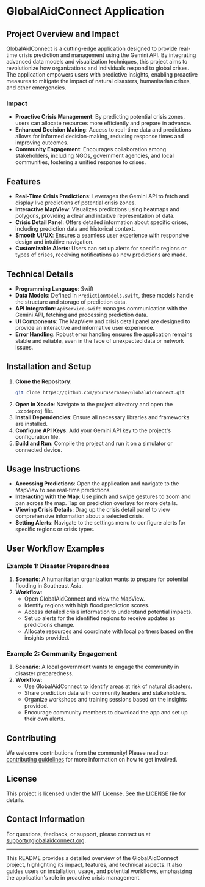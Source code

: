 # GlobalAidConnect Application

## Project Overview and Impact

GlobalAidConnect is a cutting-edge application designed to provide real-time crisis prediction and management using the Gemini API. By integrating advanced data models and visualization techniques, this project aims to revolutionize how organizations and individuals respond to global crises. The application empowers users with predictive insights, enabling proactive measures to mitigate the impact of natural disasters, humanitarian crises, and other emergencies.

### Impact

- **Proactive Crisis Management**: By predicting potential crisis zones, users can allocate resources more efficiently and prepare in advance.
- **Enhanced Decision Making**: Access to real-time data and predictions allows for informed decision-making, reducing response times and improving outcomes.
- **Community Engagement**: Encourages collaboration among stakeholders, including NGOs, government agencies, and local communities, fostering a unified response to crises.

## Features

- **Real-Time Crisis Predictions**: Leverages the Gemini API to fetch and display live predictions of potential crisis zones.
- **Interactive MapView**: Visualizes predictions using heatmaps and polygons, providing a clear and intuitive representation of data.
- **Crisis Detail Panel**: Offers detailed information about specific crises, including prediction data and historical context.
- **Smooth UI/UX**: Ensures a seamless user experience with responsive design and intuitive navigation.
- **Customizable Alerts**: Users can set up alerts for specific regions or types of crises, receiving notifications as new predictions are made.

## Technical Details

- **Programming Language**: Swift
- **Data Models**: Defined in `PredictionModels.swift`, these models handle the structure and storage of prediction data.
- **API Integration**: `ApiService.swift` manages communication with the Gemini API, fetching and processing prediction data.
- **UI Components**: The MapView and crisis detail panel are designed to provide an interactive and informative user experience.
- **Error Handling**: Robust error handling ensures the application remains stable and reliable, even in the face of unexpected data or network issues.

## Installation and Setup

1. **Clone the Repository**: 
   ```bash
   git clone https://github.com/yourusername/GlobalAidConnect.git
   ```
2. **Open in Xcode**: Navigate to the project directory and open the `.xcodeproj` file.
3. **Install Dependencies**: Ensure all necessary libraries and frameworks are installed.
4. **Configure API Keys**: Add your Gemini API key to the project's configuration file.
5. **Build and Run**: Compile the project and run it on a simulator or connected device.

## Usage Instructions

- **Accessing Predictions**: Open the application and navigate to the MapView to see real-time predictions.
- **Interacting with the Map**: Use pinch and swipe gestures to zoom and pan across the map. Tap on prediction overlays for more details.
- **Viewing Crisis Details**: Drag up the crisis detail panel to view comprehensive information about a selected crisis.
- **Setting Alerts**: Navigate to the settings menu to configure alerts for specific regions or crisis types.

## User Workflow Examples

### Example 1: Disaster Preparedness

1. **Scenario**: A humanitarian organization wants to prepare for potential flooding in Southeast Asia.
2. **Workflow**:
   - Open GlobalAidConnect and view the MapView.
   - Identify regions with high flood prediction scores.
   - Access detailed crisis information to understand potential impacts.
   - Set up alerts for the identified regions to receive updates as predictions change.
   - Allocate resources and coordinate with local partners based on the insights provided.

### Example 2: Community Engagement

1. **Scenario**: A local government wants to engage the community in disaster preparedness.
2. **Workflow**:
   - Use GlobalAidConnect to identify areas at risk of natural disasters.
   - Share prediction data with community leaders and stakeholders.
   - Organize workshops and training sessions based on the insights provided.
   - Encourage community members to download the app and set up their own alerts.

## Contributing

We welcome contributions from the community! Please read our [contributing guidelines](CONTRIBUTING.md) for more information on how to get involved.

## License

This project is licensed under the MIT License. See the [LICENSE](LICENSE) file for details.

## Contact Information

For questions, feedback, or support, please contact us at support@globalaidconnect.org.

---

This README provides a detailed overview of the GlobalAidConnect project, highlighting its impact, features, and technical aspects. It also guides users on installation, usage, and potential workflows, emphasizing the application's role in proactive crisis management.
